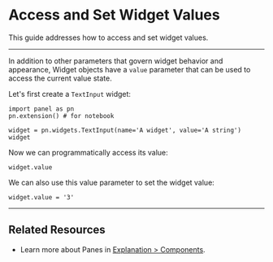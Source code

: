# Access and Set Widget Values

This guide addresses how to access and set widget values.

---

In addition to other parameters that govern widget behavior and appearance, Widget objects have a ``value`` parameter that can be used to access the current value state.


Let's first create a `TextInput` widget:

```{pyodide}
import panel as pn
pn.extension() # for notebook

widget = pn.widgets.TextInput(name='A widget', value='A string')
widget
```

Now we can programmatically access its value:

```{pyodide}
widget.value
```

We can also use this value parameter to set the widget value:

```{pyodide}
widget.value = '3'
```

---

## Related Resources

- Learn more about Panes in [Explanation > Components](../../explanation/components/components_overview.md#panes).
